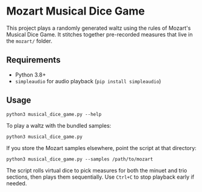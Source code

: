 # Mozart Musical Dice Game

This project plays a randomly generated waltz using the rules of Mozart's Musical Dice Game. It stitches together pre-recorded measures that live in the `mozart/` folder.

## Requirements

- Python 3.8+
- `simpleaudio` for audio playback (`pip install simpleaudio`)

## Usage

```
python3 musical_dice_game.py --help
```

To play a waltz with the bundled samples:

```
python3 musical_dice_game.py
```

If you store the Mozart samples elsewhere, point the script at that directory:

```
python3 musical_dice_game.py --samples /path/to/mozart
```

The script rolls virtual dice to pick measures for both the minuet and trio sections, then plays them sequentially. Use `Ctrl+C` to stop playback early if needed.
